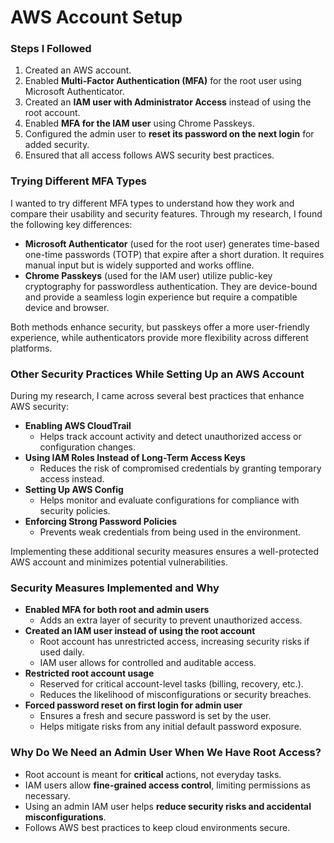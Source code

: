# AWS Account Setup

### Steps I Followed
1. Created an AWS account.
2. Enabled **Multi-Factor Authentication (MFA)** for the root user using Microsoft Authenticator.
3. Created an **IAM user with Administrator Access** instead of using the root account.
4. Enabled **MFA for the IAM user** using Chrome Passkeys.
5. Configured the admin user to **reset its password on the next login** for added security.
6. Ensured that all access follows AWS security best practices.

### Trying Different MFA Types
I wanted to try different MFA types to understand how they work and compare their usability and security features. Through my research, I found the following key differences:
- **Microsoft Authenticator** (used for the root user) generates time-based one-time passwords (TOTP) that expire after a short duration. It requires manual input but is widely supported and works offline.
- **Chrome Passkeys** (used for the IAM user) utilize public-key cryptography for passwordless authentication. They are device-bound and provide a seamless login experience but require a compatible device and browser.

Both methods enhance security, but passkeys offer a more user-friendly experience, while authenticators provide more flexibility across different platforms.

### Other Security Practices While Setting Up an AWS Account
During my research, I came across several best practices that enhance AWS security:
- **Enabling AWS CloudTrail**
  - Helps track account activity and detect unauthorized access or configuration changes.
- **Using IAM Roles Instead of Long-Term Access Keys**
  - Reduces the risk of compromised credentials by granting temporary access instead.
- **Setting Up AWS Config**
  - Helps monitor and evaluate configurations for compliance with security policies.
- **Enforcing Strong Password Policies**
  - Prevents weak credentials from being used in the environment.

Implementing these additional security measures ensures a well-protected AWS account and minimizes potential vulnerabilities.


### Security Measures Implemented and Why
- **Enabled MFA for both root and admin users** 
  - Adds an extra layer of security to prevent unauthorized access.
- **Created an IAM user instead of using the root account**
  - Root account has unrestricted access, increasing security risks if used daily.
  - IAM user allows for controlled and auditable access.
- **Restricted root account usage**
  - Reserved for critical account-level tasks (billing, recovery, etc.).
  - Reduces the likelihood of misconfigurations or security breaches.
- **Forced password reset on first login for admin user**
  - Ensures a fresh and secure password is set by the user.
  - Helps mitigate risks from any initial default password exposure.
  
### Why Do We Need an Admin User When We Have Root Access?
- Root account is meant for **critical** actions, not everyday tasks.
- IAM users allow **fine-grained access control**, limiting permissions as necessary.
- Using an admin IAM user helps **reduce security risks and accidental misconfigurations**.
- Follows AWS best practices to keep cloud environments secure.


